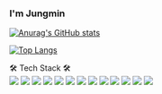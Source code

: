 ### I'm Jungmin

[![Anurag's GitHub stats](https://github-readme-stats.vercel.app/api?username=kmujm&theme=buefy)](https://github.com/kmujm)

[![Top Langs](https://github-readme-stats.vercel.app/api/top-langs/?username=kmujm&layout=compact)](https://github.com/kmujm)


<!--
**kmujm/kmujm** is a ✨ _special_ ✨ repository because its `README.md` (this file) appears on your GitHub profile.

Here are some ideas to get you started:

- 🔭 I’m currently working on ...
- 🌱 I’m currently learning ...
- 👯 I’m looking to collaborate on ...
- 🤔 I’m looking for help with ...
- 💬 Ask me about ...
- 📫 How to reach me: ...
- 😄 Pronouns: ...
- ⚡ Fun fact: ...
-->

🛠 Tech Stack 🛠 <br>
<img src="https://img.shields.io/badge/Python-3766AB?style=for-the-badge&logo=Python&logoColor=white"/></a> 
<img src="https://img.shields.io/badge/C++-00599C?style=for-the-badge&logo=C++&logoColor=white"/></a> 
<img src="https://img.shields.io/badge/javascript-F7DF1E?style=for-the-badge&logo=javascript&logoColor=black">
<img src="https://img.shields.io/badge/typescript-3178C6?style=for-the-badge&logo=typescript&logoColor=black"> 
<img src="https://img.shields.io/badge/jquery-0769AD?style=for-the-badge&logo=jquery&logoColor=white"> 
<img src="https://img.shields.io/badge/react-61DAFB?style=for-the-badge&logo=react&logoColor=black">
<img src="https://img.shields.io/badge/angular-DD0031?style=for-the-badge&logo=angular&logoColor=black">
<img src="https://img.shields.io/badge/html-E34F26?style=for-the-badge&logo=html5&logoColor=white"> 
<img src="https://img.shields.io/badge/css-1572B6?style=for-the-badge&logo=css3&logoColor=white"> 
<img src="https://img.shields.io/badge/django-092E20?style=for-the-badge&logo=django&logoColor=black">
<img src="https://img.shields.io/badge/bootstrap-7952B3?style=for-the-badge&logo=bootstrap&logoColor=white">
<img src="https://img.shields.io/badge/github-181717?style=for-the-badge&logo=github&logoColor=white"> 
<img src="https://img.shields.io/badge/linux-FCC624?style=for-the-badge&logo=linux&logoColor=black">

